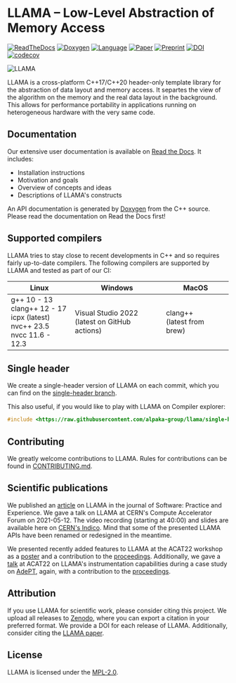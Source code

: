 LLAMA – Low-Level Abstraction of Memory Access
==============================================

[![ReadTheDocs](https://img.shields.io/badge/Docs-Read%20the%20Docs-blue.svg)](https://llama-doc.readthedocs.io)
[![Doxygen](https://img.shields.io/badge/API-Doxygen-blue.svg)](https://alpaka-group.github.io/llama)
[![Language](https://img.shields.io/badge/Language-C%2B%2B17-blue.svg)](https://isocpp.org/)
[![Paper](https://img.shields.io/badge/Paper-Wiley%20Online%20Library-blue.svg)](https://doi.org/10.1002/spe.3077)
[![Preprint](https://img.shields.io/badge/Preprint-arXiv-blue.svg)](https://arxiv.org/abs/2106.04284)
[![DOI](https://zenodo.org/badge/DOI/10.5281/zenodo.5901241.svg)](https://doi.org/10.5281/zenodo.5901241)
[![codecov](https://codecov.io/gh/alpaka-group/llama/branch/develop/graph/badge.svg?token=B94D9G96FA)](https://codecov.io/gh/alpaka-group/llama)

![LLAMA](docs/images/logo_400x169.png)

LLAMA is a cross-platform C\++17/C\++20 header-only template library for the abstraction of data layout and memory access.
It separtes the view of the algorithm on the memory and the real data layout in the background.
This allows for performance portability in applications running on heterogeneous hardware with the very same code.

Documentation
-------------

Our extensive user documentation is available on [Read the Docs](https://llama-doc.rtfd.io).
It includes:

* Installation instructions
* Motivation and goals
* Overview of concepts and ideas
* Descriptions of LLAMA's constructs

An API documentation is generated by [Doxygen](https://alpaka-group.github.io/llama/) from the C++ source.
Please read the documentation on Read the Docs first!

Supported compilers
-------------------

LLAMA tries to stay close to recent developments in C++ and so requires fairly up-to-date compilers.
The following compilers are supported by LLAMA and tested as part of our CI:


| Linux                                                                                         | Windows                                             | MacOS                            |
|-----------------------------------------------------------------------------------------------|-----------------------------------------------------|----------------------------------|
| g++ 10 - 13 </br> clang++ 12 - 17 </br> icpx (latest) </br> nvc++ 23.5 </br> nvcc 11.6 - 12.3 | Visual Studio 2022 </br> (latest on GitHub actions) | clang++ </br> (latest from brew) |


Single header
-------------

We create a single-header version of LLAMA on each commit,
which you can find on the [single-header branch](https://github.com/alpaka-group/llama/tree/single-header).

This also useful, if you would like to play with LLAMA on Compiler explorer:
```c++
#include <https://raw.githubusercontent.com/alpaka-group/llama/single-header/llama.hpp>
```

Contributing
------------

We greatly welcome contributions to LLAMA.
Rules for contributions can be found in [CONTRIBUTING.md](CONTRIBUTING.md).

Scientific publications
-----------------------

We published an [article](https://doi.org/10.1002/spe.3077) on LLAMA in the journal of Software: Practice and Experience.
We gave a talk on LLAMA at CERN's Compute Accelerator Forum on 2021-05-12.
The video recording (starting at 40:00) and slides are available here on [CERN's Indico](https://indico.cern.ch/event/975010/).
Mind that some of the presented LLAMA APIs have been renamed or redesigned in the meantime.

We presented recently added features to LLAMA at the ACAT22 workshop as a [poster](https://indico.cern.ch/event/1106990/contributions/5096939/)
and a contribution to the [proceedings](https://arxiv.org/abs/2302.08251).
Additionally, we gave a [talk](https://indico.cern.ch/event/1106990/contributions/4991259/) at ACAT22 on LLAMA's instrumentation capabilities during a case study on [AdePT](https://github.com/apt-sim/AdePT),
again, with a contribution to the [proceedings](https://arxiv.org/abs/2302.08252).

Attribution
-----------

If you use LLAMA for scientific work, please consider citing this project.
We upload all releases to [Zenodo](https://zenodo.org/record/4911494),
where you can export a citation in your preferred format.
We provide a DOI for each release of LLAMA.
Additionally, consider citing the [LLAMA paper](https://doi.org/10.1002/spe.3077).

License
-------

LLAMA is licensed under the [MPL-2.0](LICENSE).
